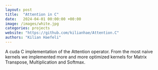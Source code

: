 ```yaml
---
layout: post
title:  "Attention in C"
date:   2024-04-01 00:00:00 +00:00
image: /images/white.jpg
categories: projects
website: "https://github.com/kilianhae/Attention.C"
authors: "Kilian Haefeli"
---
```

A cuda C implementation of the Attention operator. From the most naive kernels we implemented more and more optimized kernels for Matrix Transpose, Multiplication and Softmax.